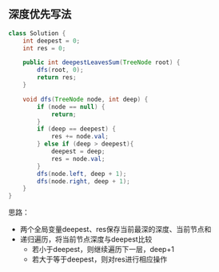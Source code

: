 ## 深度优先写法
```java
class Solution {
    int deepest = 0;
    int res = 0;

    public int deepestLeavesSum(TreeNode root) {
        dfs(root, 0);
        return res;
    }

    void dfs(TreeNode node, int deep) {
        if (node == null) {
            return;
        }
        if (deep == deepest) {
            res += node.val;
        } else if (deep > deepest){
            deepest = deep;
            res = node.val;
        }
        dfs(node.left, deep + 1);
        dfs(node.right, deep + 1);
    }
}
```
思路：
- 两个全局变量deepest、res保存当前最深的深度、当前节点和
- 递归遍历，将当前节点深度与deepest比较
    - 若小于deepest，则继续遍历下一层，deep+1
    - 若大于等于deepest，则对res进行相应操作